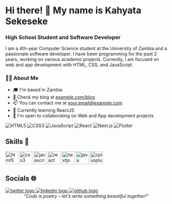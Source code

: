 # Hi there! 👋 My name is Kahyata Sekeseke

### High School Student and Software Developer

I am a 4th-year Computer Science student at the University of Zambia and a passionate software developer. I have been programming for the past 2 years, working on various academic projects. Currently, I am focused on web and app development with HTML, CSS, and JavaScript.

### 👨‍💻 About Me

- 🎓 I'm based in Zambia
- 🌱 Check my blog at [example.com/blog](https://example.com/blog)
- 📫 You can contact me at [your.email@example.com](mailto:your.email@example.com)
- 🧠 Currently learning ReactJS
- 💛 I'm open to collaborating on Web and App development projects

<div align="left">
  <img src="https://img.shields.io/badge/HTML5-E34F26?style=for-the-badge&logo=html5&logoColor=white" alt="HTML5" />
  <img src="https://img.shields.io/badge/CSS3-1572B6?style=for-the-badge&logo=css3&logoColor=white" alt="CSS3" />
  <img src="https://img.shields.io/badge/JavaScript-F7DF1E?style=for-the-badge&logo=javascript&logoColor=black" alt="JavaScript" />
  <img src="https://img.shields.io/badge/React-61DAFB?style=for-the-badge&logo=react&logoColor=black" alt="React" />
  <img src="https://img.shields.io/badge/Next.js-000000?style=for-the-badge&logo=next.js&logoColor=white" alt="Next.js" />
  <img src="https://img.shields.io/badge/Flutter-02569B?style=for-the-badge&logo=flutter&logoColor=white" alt="Flutter" />
</div>

## Skills 💪

<div align="left">
  <img src="https://cdn.jsdelivr.net/gh/devicons/devicon/icons/html5/html5-original.svg" height="40" alt="html5 logo" />
  <img src="https://cdn.jsdelivr.net/gh/devicons/devicon/icons/css3/css3-original.svg" height="40" alt="css3 logo" />
  <img src="https://cdn.jsdelivr.net/gh/devicons/devicon/icons/javascript/javascript-original.svg" height="40" alt="javascript logo" />
  <img src="https://cdn.jsdelivr.net/gh/devicons/devicon/icons/react/react-original.svg" height="40" alt="react logo" />
  <img src="https://cdn.jsdelivr.net/gh/devicons/devicon/icons/nextjs/nextjs-original.svg" height="40" alt="nextjs logo" />
  <img src="https://cdn.jsdelivr.net/gh/devicons/devicon/icons/java/java-original.svg" height="40" alt="java logo" />
  <img src="https://cdn.jsdelivr.net/gh/devicons/devicon/icons/cplusplus/cplusplus-original.svg" height="40" alt="cplusplus logo" />
</div>

## Socials 🌐

<div align="left">
  <a href="https://twitter.com/yourtwitterhandle" target="_blank">
    <img src="https://img.shields.io/badge/Twitter-1DA1F2?style=for-the-badge&logo=twitter&logoColor=white" alt="twitter logo" />
  </a>
  <a href="https://linkedin.com/in/yourlinkedinprofile" target="_blank">
    <img src="https://img.shields.io/badge/LinkedIn-0077B5?style=for-the-badge&logo=linkedin&logoColor=white" alt="linkedin logo" />
  </a>
  <a href="https://github.com/yourgithubusername" target="_blank">
    <img src="https://img.shields.io/badge/GitHub-181717?style=for-the-badge&logo=github&logoColor=white" alt="github logo" />
  </a>
</div>

<div align="center">
  <em>"Code is poetry – let's write something beautiful together!"</em>
</div>
